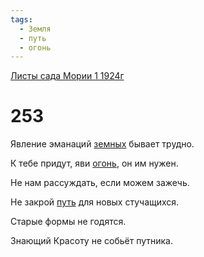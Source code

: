 ```yaml
---
tags:
  - Земля
  - путь
  - огонь
---
```


[Листы сада Мории 1 1924г](/agni/1924)

# 253
Явление эманаций [земных](/tag/#Земля) бывает трудно.   

К тебе придут, яви [огонь](/tag/#огонь), он им нужен.   

Не нам рассуждать, если можем зажечь.   

Не закрой [путь](/tag/#путь) для новых стучащихся.   

Старые формы не годятся.   

Знающий Красоту не собьёт путника.   

